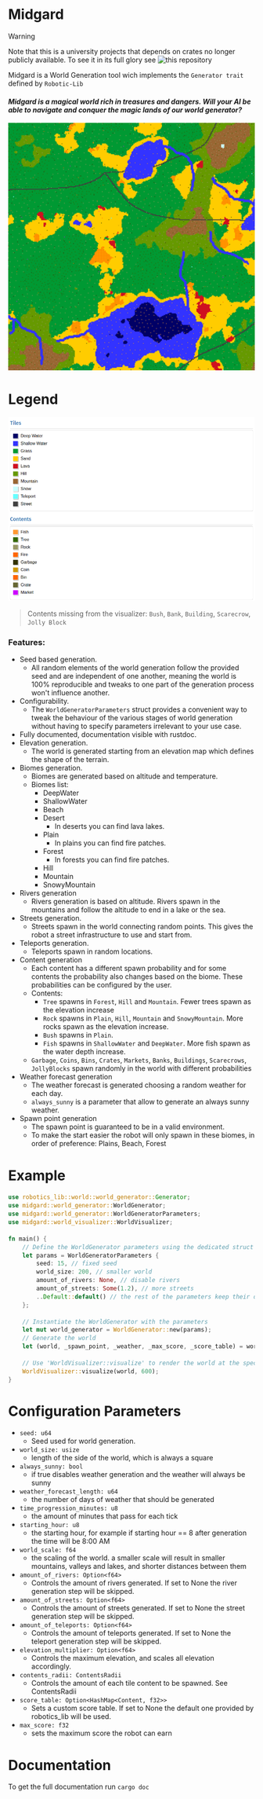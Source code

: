 # Midgard

> [!WARNING]
> Note that this is a university projects that depends on crates no longer publicly available. To see it in its full glory see ![this repository](https://github.com/Kalsifer-742/unitn-advanced-programming-demo)

Midgard is a World Generation tool wich implements the `Generator trait` defined by `Robotic-Lib`

#### *Midgard is a magical world rich in treasures and dangers. Will your AI be able to navigate and conquer the magic lands of our world generator?*

![World render](misc/world_render.png)

# Legend

![Legend of the map](misc/legend.png)

> Contents missing from the visualizer: `Bush`, `Bank`, `Building`, `Scarecrow`, `Jolly Block`

### Features:
* Seed based generation.
    * All random elements of the world generation follow the provided seed and are independent of one another,
      meaning the world is 100% reproducible and tweaks to one part of the generation process won't influence 
      another.
* Configurability.
    * The `WorldGeneratorParameters` struct provides a convenient way to tweak the behaviour of the various
      stages of world generation without having to specify parameters irrelevant to your use case.
* Fully documented, documentation visible with rustdoc.
* Elevation generation.
    * The world is generated starting from an elevation map which defines the shape of the terrain.
* Biomes generation.
    * Biomes are generated based on altitude and temperature.
    * Biomes list:
        * DeepWater
        * ShallowWater
        * Beach
        * Desert
          * In deserts you can find lava lakes.
        * Plain
          * In plains you can find fire patches.
        * Forest
          * In forests you can find fire patches.
        * Hill
        * Mountain
        * SnowyMountain
* Rivers generation
    * Rivers generation is based on altitude. Rivers spawn in the mountains and follow the altitude to end in a lake or the sea.
* Streets generation.
    * Streets spawn in the world connecting random points. This gives the robot a street infrastructure to use and start from.
* Teleports generation.
    * Teleports spawn in random locations.
* Content generation
    * Each content has a different spawn probability and for some contents the probability also changes based on the biome.
      These probabilities can be configured by the user.
    * Contents:
        * `Tree` spawns in `Forest`, `Hill` and `Mountain`. Fewer trees spawn as the elevation increase
        * `Rock` spawns in `Plain`, `Hill`, `Mountain` and `SnowyMountain`. More rocks spawn as the elevation increase.
        * `Bush` spawns in `Plain`.
        * `Fish` spawns in `ShallowWater` and `DeepWater`. More fish spawn as the water depth increase.
    * `Garbage`, `Coins`, `Bins`, `Crates`, `Markets`, `Banks`, `Buildings`, `Scarecrows`, `JollyBlocks` spawn randomly in the world with different probabilities
* Weather forecast generation
    * The weather forecast is generated choosing a random weather for each day.
    * `always_sunny` is a parameter that allow to generate an always sunny weather.
* Spawn point generation
    * The spawn point is guaranteed to be in a valid environment.
    * To make the start easier the robot will only spawn in these biomes, in order of preference: Plains, Beach, Forest


# Example

```rust
use robotics_lib::world::world_generator::Generator;
use midgard::world_generator::WorldGenerator;
use midgard::world_generator::WorldGeneratorParameters;
use midgard::world_visualizer::WorldVisualizer;

fn main() {
    // Define the WorldGenerator parameters using the dedicated struct
    let params = WorldGeneratorParameters {
        seed: 15, // fixed seed
        world_size: 200, // smaller world
        amount_of_rivers: None, // disable rivers
        amount_of_streets: Some(1.2), // more streets
        ..Default::default() // the rest of the parameters keep their default value
    };

    // Instantiate the WorldGenerator with the parameters
    let mut world_generator = WorldGenerator::new(params);
    // Generate the world
    let (world, _spawn_point, _weather, _max_score, _score_table) = world_generator.gen();

    // Use 'WorldVisualizer::visualize' to render the world at the specified resolution
    WorldVisualizer::visualize(world, 600);
}
```

# Configuration Parameters

* `seed: u64`
  * Seed used for world generation.
* `world_size: usize`
  * length of the side of the world, which is always a square
* `always_sunny: bool`
  * if true disables weather generation and the weather will always be sunny
* `weather_forecast_length: u64`
  * the number of days of weather that should be generated
* `time_progression_minutes: u8`
  * the amount of minutes that pass for each tick
* `starting_hour: u8`
  * the starting hour, for example if starting hour == 8 after generation the time will be 8:00 AM
* `world_scale: f64`
  * the scaling of the world. a smaller scale will result in smaller mountains, valleys and lakes, 
   and shorter distances between them
* `amount_of_rivers: Option<f64>`
  * Controls the amount of rivers generated. If set to None the river generation step will be skipped.
* `amount_of_streets: Option<f64>`
  * Controls the amount of streets generated. If set to None the street generation step will be skipped.
* `amount_of_teleports: Option<f64>`
  * Controls the amount of teleports generated. If set to None the teleport generation step will be skipped.
* `elevation_multiplier: Option<f64>`
  * Controls the maximum elevation, and scales all elevation accordingly.
* `contents_radii: ContentsRadii`
  * Controls the amount of each tile content to be spawned. See ContentsRadii
* `score_table: Option<HashMap<Content, f32>>`
  * Sets a custom score table. If set to None the default one provided by robotics_lib will be used.
* `max_score: f32`
  * sets the maximum score the robot can earn

# Documentation

To get the full documentation run `cargo doc`
